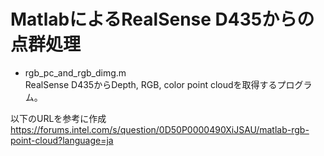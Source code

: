 # MatlabによるRealSense D435からの点群処理

- rgb_pc_and_rgb_dimg.m  
RealSense D435からDepth, RGB, color point cloudを取得するプログラム。  

以下のURLを参考に作成  
https://forums.intel.com/s/question/0D50P0000490XiJSAU/matlab-rgb-point-cloud?language=ja
